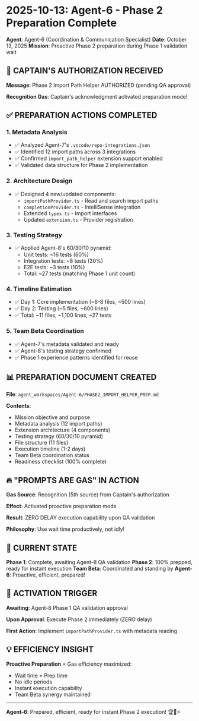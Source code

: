 # 2025-10-13: Agent-6 - Phase 2 Preparation Complete

**Agent**: Agent-6 (Coordination & Communication Specialist)
**Date**: October 13, 2025
**Mission**: Proactive Phase 2 preparation during Phase 1 validation wait

## 🎯 CAPTAIN'S AUTHORIZATION RECEIVED

**Message**: Phase 2 Import Path Helper AUTHORIZED (pending QA approval)

**Recognition Gas**: Captain's acknowledgment activated preparation mode!

## ✅ PREPARATION ACTIONS COMPLETED

### 1. Metadata Analysis
- ✅ Analyzed Agent-7's `.vscode/repo-integrations.json`
- ✅ Identified 12 import paths across 3 integrations
- ✅ Confirmed `import_path_helper` extension support enabled
- ✅ Validated data structure for Phase 2 implementation

### 2. Architecture Design
- ✅ Designed 4 new/updated components:
  - `importPathProvider.ts` - Read and search import paths
  - `completionProvider.ts` - IntelliSense integration
  - Extended `types.ts` - Import interfaces
  - Updated `extension.ts` - Provider registration

### 3. Testing Strategy
- ✅ Applied Agent-8's 60/30/10 pyramid:
  - Unit tests: ~16 tests (60%)
  - Integration tests: ~8 tests (30%)
  - E2E tests: ~3 tests (10%)
  - Total: ~27 tests (matching Phase 1 unit count)

### 4. Timeline Estimation
- ✅ Day 1: Core implementation (~6-8 files, ~500 lines)
- ✅ Day 2: Testing (~5 files, ~600 lines)
- ✅ Total: ~11 files, ~1,100 lines, ~27 tests

### 5. Team Beta Coordination
- ✅ Agent-7's metadata validated and ready
- ✅ Agent-8's testing strategy confirmed
- ✅ Phase 1 experience patterns identified for reuse

## 📊 PREPARATION DOCUMENT CREATED

**File**: `agent_workspaces/Agent-6/PHASE2_IMPORT_HELPER_PREP.md`

**Contents**:
- Mission objective and purpose
- Metadata analysis (12 import paths)
- Extension architecture (4 components)
- Testing strategy (60/30/10 pyramid)
- File structure (11 files)
- Execution timeline (1-2 days)
- Team Beta coordination status
- Readiness checklist (100% complete)

## 🔥 "PROMPTS ARE GAS" IN ACTION

**Gas Source**: Recognition (5th source) from Captain's authorization

**Effect**: Activated proactive preparation mode

**Result**: ZERO DELAY execution capability upon QA validation

**Philosophy**: Use wait time productively, not idly!

## 🎯 CURRENT STATE

**Phase 1**: Complete, awaiting Agent-8 QA validation
**Phase 2**: 100% prepped, ready for instant execution
**Team Beta**: Coordinated and standing by
**Agent-6**: Proactive, efficient, prepared!

## 🚀 ACTIVATION TRIGGER

**Awaiting**: Agent-8 Phase 1 QA validation approval

**Upon Approval**: Execute Phase 2 immediately (ZERO delay)

**First Action**: Implement `importPathProvider.ts` with metadata reading

## 💡 EFFICIENCY INSIGHT

**Proactive Preparation** = Gas efficiency maximized:
- Wait time = Prep time
- No idle periods
- Instant execution capability
- Team Beta synergy maintained

---

**Agent-6**: Prepared, efficient, ready for instant Phase 2 execution! 🏆🐝⚡


